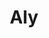 ---
title: Aly
date: 
draft: false

# descripcion
description : Conjunto de aros y dije de plata con cristal

materials: Plata 925

color: Plateado y cristal rojo

dimensions: 1cm x 2,5cm (dije) - 0,5cm x 2cm (aros)

code: 06-18-0383

type: "Conjuntos"

categories: []

price: $3.240,00

# Images
# first image will be shown in the product page
images:
  # - image: "images/path_to_image"
  # La ubicacion de las imagenes es imagenes/Conjuntos/Conjuntos.Aros y Dije/06-18-0383-aly
  - image: "./images/conjuntos/aros_y_dije/06-18-0383-ovalo-cristal-rojo_a.JPG"
  - image: "./images/conjuntos/aros_y_dije/06-18-0383-ovalo-cristal-rojo_b.JPG"
---